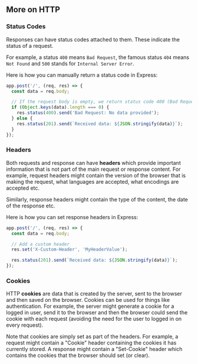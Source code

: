 ## More on HTTP

### Status Codes

Responses can have status codes attached to them.
These indicate the status of a request.

For example, a status `400` means `Bad Request`, the famous status `404` means `Not Found` and `500` stands for `Internal Server Error`.

Here is how you can manually return a status code in Express:

```js
app.post('/', (req, res) => {
  const data = req.body;

  // If the request body is empty, we return status code 400 (Bad Request)
  if (Object.keys(data).length === 0) {
    res.status(400).send('Bad Request: No data provided');
  } else {
    res.status(201).send(`Received data: ${JSON.stringify(data)}`);
  }
});
```

### Headers

Both requests and response can have **headers** which provide important information that is not part of the main request or response content.
For example, request headers might contain the version of the browser that is making the request, what languages are accepted, what encodings are accepted etc.

Similarly, response headers might contain the type of the content, the date of the response etc.

Here is how you can set response headers in Express:

```js
app.post('/', (req, res) => {
  const data = req.body;

  // Add a custom header
  res.set('X-Custom-Header', 'MyHeaderValue');

  res.status(201).send(`Received data: ${JSON.stringify(data)}`);
});
```

### Cookies

HTTP **cookies** are data that is created by the server, sent to the browser and then saved on the browser.
Cookies can be used for things like authentication.
For example, the server might generate a cookie for a logged in user, send it to the browser and then the browser could send the cookie with each request (avoiding the need for the user to logged in on every request).

Note that cookies are simply set as part of the headers.
For example, a request might contain a "Cookie" header containing the cookies it has currently stored.
A response might contain a "Set-Cookie" header which contains the cookies that the browser should set (or clear).
